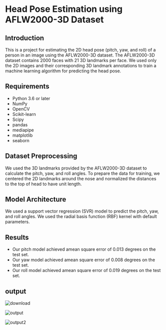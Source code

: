 
# Head Pose Estimation using AFLW2000-3D Dataset

## Introduction
This is a project for estimating the 2D head pose (pitch, yaw, and roll) of a person in an image using the AFLW2000-3D dataset. The AFLW2000-3D dataset contains 2000 faces with 21 3D landmarks per face. We used only the 2D images and their corresponding 3D landmark annotations to train a machine learning algorithm for predicting the head pose.

## Requirements
- Python 3.6 or later
- NumPy
- OpenCV
- Scikit-learn
- Scipy
- pandas 
- mediapipe
- matplotlib
- seaborn 

## Dataset Preprocessing
We used the 3D landmarks provided by the AFLW2000-3D dataset to calculate the pitch, yaw, and roll angles. To prepare the data for training, we centered the 2D landmarks around the nose and normalized the distances to the top of head to have unit length.

## Model Architecture
We used a support vector regression (SVR) model to predict the pitch, yaw, and roll angles. We used the radial basis function (RBF) kernel with default parameters.

## Results
- Our pitch model achieved amean square error of 0.013 degrees on the test set.
- Our yaw model achieved amean square error of 0.008 degrees on the test set.
- Our roll model achieved amean square error of 0.019 degrees on the test set.

## output


![download](https://user-images.githubusercontent.com/57260853/220854064-1e258a2f-9ca8-4980-b9bb-2cc8cea24af9.png)


![output](https://user-images.githubusercontent.com/57260853/220856591-6e91ec6d-a61c-426e-8391-758a080a60f7.gif)







![output2](https://user-images.githubusercontent.com/57260853/220857359-e4461fac-cad6-4307-98fd-778af52a3d9e.gif)


